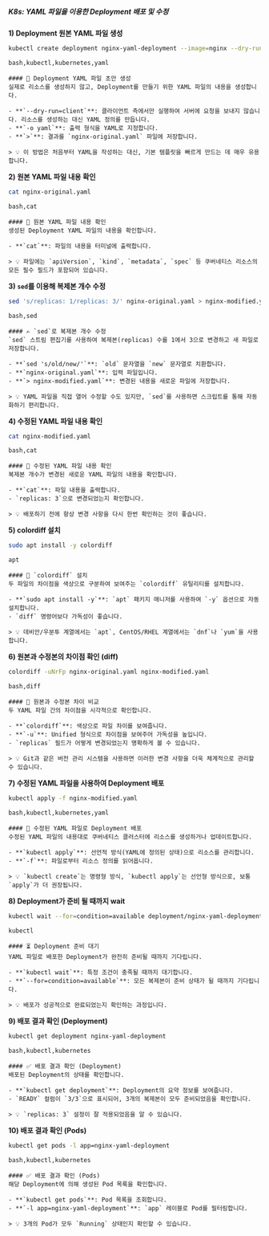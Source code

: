 ##### K8s: YAML 파일을 이용한 Deployment 배포 및 수정 #####

**1) Deployment 원본 YAML 파일 생성**
```bash
kubectl create deployment nginx-yaml-deployment --image=nginx --dry-run=client -o yaml > nginx-original.yaml
```
```tech
bash,kubectl,kubernetes,yaml
```
```desc
#### 📄 Deployment YAML 파일 초안 생성
실제로 리소스를 생성하지 않고, Deployment를 만들기 위한 YAML 파일의 내용을 생성합니다.

- **`--dry-run=client`**: 클라이언트 측에서만 실행하여 서버에 요청을 보내지 않습니다. 리소스를 생성하는 대신 YAML 정의를 만듭니다.
- **`-o yaml`**: 출력 형식을 YAML로 지정합니다.
- **`>`**: 결과를 `nginx-original.yaml` 파일에 저장합니다.

> 💡 이 방법은 처음부터 YAML을 작성하는 대신, 기본 템플릿을 빠르게 만드는 데 매우 유용합니다.
```

**2) 원본 YAML 파일 내용 확인**
```bash
cat nginx-original.yaml
```
```tech
bash,cat
```
```desc
#### 👀 원본 YAML 파일 내용 확인
생성된 Deployment YAML 파일의 내용을 확인합니다.

- **`cat`**: 파일의 내용을 터미널에 출력합니다.

> 💡 파일에는 `apiVersion`, `kind`, `metadata`, `spec` 등 쿠버네티스 리소스의 모든 필수 필드가 포함되어 있습니다.
```

**3) `sed`를 이용해 복제본 개수 수정**
```bash
sed 's/replicas: 1/replicas: 3/' nginx-original.yaml > nginx-modified.yaml
```
```tech
bash,sed
```
```desc
#### ✍️ `sed`로 복제본 개수 수정
`sed` 스트림 편집기를 사용하여 복제본(replicas) 수를 1에서 3으로 변경하고 새 파일로 저장합니다.

- **`sed 's/old/new/'`**: `old` 문자열을 `new` 문자열로 치환합니다.
- **`nginx-original.yaml`**: 입력 파일입니다.
- **`> nginx-modified.yaml`**: 변경된 내용을 새로운 파일에 저장합니다.

> 💡 YAML 파일을 직접 열어 수정할 수도 있지만, `sed`를 사용하면 스크립트를 통해 자동화하기 편리합니다.
```

**4) 수정된 YAML 파일 내용 확인**
```bash
cat nginx-modified.yaml
```
```tech
bash,cat
```
```desc
#### 👀 수정된 YAML 파일 내용 확인
복제본 개수가 변경된 새로운 YAML 파일의 내용을 확인합니다.

- **`cat`**: 파일 내용을 출력합니다.
- `replicas: 3`으로 변경되었는지 확인합니다.

> 💡 배포하기 전에 항상 변경 사항을 다시 한번 확인하는 것이 좋습니다.
```

**5) colordiff 설치**
```bash
sudo apt install -y colordiff
```
```tech
apt
```
```desc
#### 🎨 `colordiff` 설치
두 파일의 차이점을 색상으로 구분하여 보여주는 `colordiff` 유틸리티를 설치합니다.

- **`sudo apt install -y`**: `apt` 패키지 매니저를 사용하여 `-y` 옵션으로 자동 설치합니다.
- `diff` 명령어보다 가독성이 좋습니다.

> 💡 데비안/우분투 계열에서는 `apt`, CentOS/RHEL 계열에서는 `dnf`나 `yum`을 사용합니다.
```

**6) 원본과 수정본의 차이점 확인 (diff)**
```bash
colordiff -uNrFp nginx-original.yaml nginx-modified.yaml
```
```tech
bash,diff
```
```desc
#### 🔄 원본과 수정본 차이 비교
두 YAML 파일 간의 차이점을 시각적으로 확인합니다.

- **`colordiff`**: 색상으로 파일 차이를 보여줍니다.
- **`-u`**: Unified 형식으로 차이점을 보여주어 가독성을 높입니다.
- `replicas` 필드가 어떻게 변경되었는지 명확하게 볼 수 있습니다.

> 💡 Git과 같은 버전 관리 시스템을 사용하면 이러한 변경 사항을 더욱 체계적으로 관리할 수 있습니다.
```

**7) 수정된 YAML 파일을 사용하여 Deployment 배포**
```bash
kubectl apply -f nginx-modified.yaml
```
```tech
bash,kubectl,kubernetes,yaml
```
```desc
#### 🚀 수정된 YAML 파일로 Deployment 배포
수정된 YAML 파일의 내용대로 쿠버네티스 클러스터에 리소스를 생성하거나 업데이트합니다.

- **`kubectl apply`**: 선언적 방식(YAML에 정의된 상태)으로 리소스를 관리합니다.
- **`-f`**: 파일로부터 리소스 정의를 읽어옵니다.

> 💡 `kubectl create`는 명령형 방식, `kubectl apply`는 선언형 방식으로, 보통 `apply`가 더 권장됩니다.
```

**8) Deployment가 준비 될 때까지 wait**
```bash
kubectl wait --for=condition=available deployment/nginx-yaml-deployment --timeout=60s
```
```tech
kubectl
```
```desc
#### ⏳ Deployment 준비 대기
YAML 파일로 배포한 Deployment가 완전히 준비될 때까지 기다립니다.

- **`kubectl wait`**: 특정 조건이 충족될 때까지 대기합니다.
- **`--for=condition=available`**: 모든 복제본이 준비 상태가 될 때까지 기다립니다.

> 💡 배포가 성공적으로 완료되었는지 확인하는 과정입니다.
```

**9) 배포 결과 확인 (Deployment)**
```bash
kubectl get deployment nginx-yaml-deployment
```
```tech
bash,kubectl,kubernetes
```
```desc
#### ✅ 배포 결과 확인 (Deployment)
배포된 Deployment의 상태를 확인합니다.

- **`kubectl get deployment`**: Deployment의 요약 정보를 보여줍니다.
- `READY` 컬럼이 `3/3`으로 표시되어, 3개의 복제본이 모두 준비되었음을 확인합니다.

> 💡 `replicas: 3` 설정이 잘 적용되었음을 알 수 있습니다.
```

**10) 배포 결과 확인 (Pods)**
```bash
kubectl get pods -l app=nginx-yaml-deployment
```
```tech
bash,kubectl,kubernetes
```
```desc
#### ✅ 배포 결과 확인 (Pods)
해당 Deployment에 의해 생성된 Pod 목록을 확인합니다.

- **`kubectl get pods`**: Pod 목록을 조회합니다.
- **`-l app=nginx-yaml-deployment`**: `app` 레이블로 Pod를 필터링합니다.

> 💡 3개의 Pod가 모두 `Running` 상태인지 확인할 수 있습니다.
```
